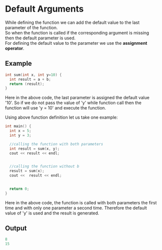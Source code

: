 # Default Arguments 

While defining the function we can add the default value to the last parameter of the function.  
So when the function is called if the corresponding argument is missing then the default parameter is used.  
For defining the default value to the parameter we use the **assignment operator**. 

## Example  

```c++
int sum(int x, int y=10) {
  int result = a + b;
  return (result);
}
```  
Here in the above code, the last parameter is assigned the default value '10'. So if we do not pass the value of 'y' while function call then the function will use 'y = 10' and execute the function.   

Using above function definition let us take one example:

```c++
int main() {
  int x = 5;
  int y = 3;

  //calling the function with both parameters
  int result = sum(x, y);
  cout << result << endl;
  

  //calling the function without b
  result = sum(x);
  cout <<  result << endl;
   

  return 0;
}
```
Here in the above code, the function is called with both parameters the first time and with only one parameter a second time. Therefore the default value of 'y' is used and the result is generated.  

## Output  
```c++
8
15
```  




